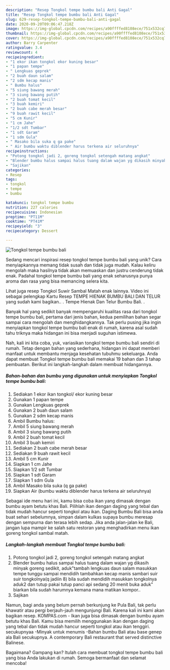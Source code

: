 ```yaml
---
description: "Resep Tongkol tempe bumbu bali Anti Gagal"
title: "Resep Tongkol tempe bumbu bali Anti Gagal"
slug: 629-resep-tongkol-tempe-bumbu-bali-anti-gagal
date: 2020-09-20T09:06:47.218Z
image: https://img-global.cpcdn.com/recipes/a90ffffed8108ece/751x532cq70/tongkol-tempe-bumbu-bali-foto-resep-utama.jpg
thumbnail: https://img-global.cpcdn.com/recipes/a90ffffed8108ece/751x532cq70/tongkol-tempe-bumbu-bali-foto-resep-utama.jpg
cover: https://img-global.cpcdn.com/recipes/a90ffffed8108ece/751x532cq70/tongkol-tempe-bumbu-bali-foto-resep-utama.jpg
author: Barry Carpenter
ratingvalue: 3.4
reviewcount: 4
recipeingredient:
- "1 ekor ikan tongkol ekor kuning besar"
- "1 papan tempe"
- " Lengkuas geprek"
- "2 buah daun salam"
- "2 sdm kecap manis"
- " Bumbu halus"
- "5 siung bawang merah"
- "3 siung bawang putih"
- "2 buah tomat kecil"
- "3 buah kemiri"
- "2 buah cabe merah besar"
- "9 buah rawit kecil"
- "5 cm Kunir"
- "1 cm Jahe"
- "1/2 sdt Tumbar"
- "1 sdt Garam"
- "1 sdm Gula"
- " Masako bila suka q ga pake"
- " Air bumbu waktu diblender harus terkena air seluruhnya"
recipeinstructions:
- "Potong tongkol jadi 2, goreng tongkol setengah matang angkat"
- "Blender bumbu halus sampai halus tuang dalam wajan yg dikasih minyak goreng sedikit, aduk&#34;tambah lengkuas daun salam masukkan tempe tunggu sampai mendidih tambahkan kecap manis sambari suir suir tongkolnya(q jadiin 8) bila sudah mendidih masukkan tongkolnya aduk2 dan tutup pakai tutup panci api sedang 20 menit buka aduk&#34; biarkan bila sudah harumnya kemana mana matikan kompor.."
- "Sajikan"
categories:
- Resep
tags:
- tongkol
- tempe
- bumbu

katakunci: tongkol tempe bumbu 
nutrition: 227 calories
recipecuisine: Indonesian
preptime: "PT11M"
cooktime: "PT41M"
recipeyield: "3"
recipecategory: Dessert

---
```



![Tongkol tempe bumbu bali](https://img-global.cpcdn.com/recipes/a90ffffed8108ece/751x532cq70/tongkol-tempe-bumbu-bali-foto-resep-utama.jpg)

Sedang mencari inspirasi resep tongkol tempe bumbu bali yang unik? Cara menyiapkannya memang tidak susah dan tidak juga mudah. Kalau keliru mengolah maka hasilnya tidak akan memuaskan dan justru cenderung tidak enak. Padahal tongkol tempe bumbu bali yang enak seharusnya punya aroma dan rasa yang bisa memancing selera kita.

Lihat juga resep Tongkol Suwir Sambal Matah enak lainnya. Video ini sebagai pelengkap Kartu Resep TEMPE HIENAK BUMBU BALI DAN TELUR yang sudah kami bagikan.. . Tempe Hienak Dan Telur Bumbu Bali. .

Banyak hal yang sedikit banyak mempengaruhi kualitas rasa dari tongkol tempe bumbu bali, pertama dari jenis bahan, kedua pemilihan bahan segar sampai cara mengolah dan menghidangkannya. Tak perlu pusing jika ingin menyiapkan tongkol tempe bumbu bali enak di rumah, karena asal sudah tahu triknya maka hidangan ini bisa menjadi suguhan istimewa.


Nah, kali ini kita coba, yuk, variasikan tongkol tempe bumbu bali sendiri di rumah. Tetap dengan bahan yang sederhana, hidangan ini dapat memberi manfaat untuk membantu menjaga kesehatan tubuhmu sekeluarga. Anda dapat membuat Tongkol tempe bumbu bali memakai 19 bahan dan 3 tahap pembuatan. Berikut ini langkah-langkah dalam membuat hidangannya.

<!--inarticleads1-->

##### Bahan-bahan dan bumbu yang digunakan untuk menyiapkan Tongkol tempe bumbu bali:

1. Sediakan 1 ekor ikan tongkol/ ekor kuning besar
1. Gunakan 1 papan tempe
1. Gunakan  Lengkuas geprek
1. Gunakan 2 buah daun salam
1. Gunakan 2 sdm kecap manis
1. Ambil  Bumbu halus:
1. Ambil 5 siung bawang merah
1. Ambil 3 siung bawang putih
1. Ambil 2 buah tomat kecil
1. Ambil 3 buah kemiri
1. Sediakan 2 buah cabe merah besar
1. Sediakan 9 buah rawit kecil
1. Ambil 5 cm Kunir
1. Siapkan 1 cm Jahe
1. Siapkan 1/2 sdt Tumbar
1. Siapkan 1 sdt Garam
1. Siapkan 1 sdm Gula
1. Ambil  Masako bila suka (q ga pake)
1. Siapkan  Air (bumbu waktu diblender harus terkena air seluruhnya)


Sebagai ide menu hari ini, kamu bisa coba ikan yang dimasak dengan bumbu ayam betutu khas Bali. Pilihlah ikan dengan daging yang tebal dan tidak mudah hancur seperti tongkol atau ikan. Daging Bumbu Bali bisa anda buat sehari sebelumnya, simpan dalam kulkas supaya bumbu meresap dengan sempurna dan terasa lebih sedap. Jika anda jalan-jalan ke Bali, jangan lupa mampir ke salah satu restoran yang menghadirkan menu ikan goreng tongkol sambal matah. 

<!--inarticleads2-->

##### Langkah-langkah membuat Tongkol tempe bumbu bali:

1. Potong tongkol jadi 2, goreng tongkol setengah matang angkat
1. Blender bumbu halus sampai halus tuang dalam wajan yg dikasih minyak goreng sedikit, aduk&#34;tambah lengkuas daun salam masukkan tempe tunggu sampai mendidih tambahkan kecap manis sambari suir suir tongkolnya(q jadiin 8) bila sudah mendidih masukkan tongkolnya aduk2 dan tutup pakai tutup panci api sedang 20 menit buka aduk&#34; biarkan bila sudah harumnya kemana mana matikan kompor..
1. Sajikan


Namun, bagi anda yang belum pernah berkunjung ke Pula Bali, tak perlu khawatir atau pergi berjauh-jauh mengunjungi Bali. Karena kali ini kami akan bagikan resep. KOMPAS.com - Ikan juga bisa dimasak dengan bumbu ayam betutu khas Bali. Kamu bisa memilih menggunakan ikan dengan daging yang tebal dan tidak mudah hancur seperti tongkol atau ikan tenggiri. secukupnyaa -Minyak untuk menumis -Bahan bumbu Bali atau base genep ala Bali secukupnya. A contemporary Bali restaurant that served distinctive Balinese. 

Bagaimana? Gampang kan? Itulah cara membuat tongkol tempe bumbu bali yang bisa Anda lakukan di rumah. Semoga bermanfaat dan selamat mencoba!
